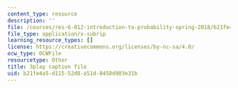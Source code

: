 ```yaml
---
content_type: resource
description: ''
file: /courses/res-6-012-introduction-to-probability-spring-2018/b21fe4a5d11552d8a51d8458d903e31b_yJsO5955ZE.vtt
file_type: application/x-subrip
learning_resource_types: []
license: https://creativecommons.org/licenses/by-nc-sa/4.0/
ocw_type: OCWFile
resourcetype: Other
title: 3play caption file
uid: b21fe4a5-d115-52d8-a51d-8458d903e31b
---
```

